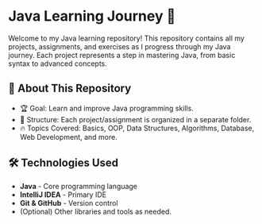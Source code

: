 # Java Learning Journey 🚀

Welcome to my Java learning repository! This repository contains all my projects, assignments, and exercises as I progress through my Java journey. Each project represents a step in mastering Java, from basic syntax to advanced concepts.

## 📌 About This Repository
- 🏆 Goal: Learn and improve Java programming skills.
- 📂 Structure: Each project/assignment is organized in a separate folder.
- 🔥 Topics Covered: Basics, OOP, Data Structures, Algorithms, Database, Web Development, and more.

## 🛠 Technologies Used
- **Java** - Core programming language
- **IntelliJ IDEA** - Primary IDE
- **Git & GitHub** - Version control
- (Optional) Other libraries and tools as needed.
